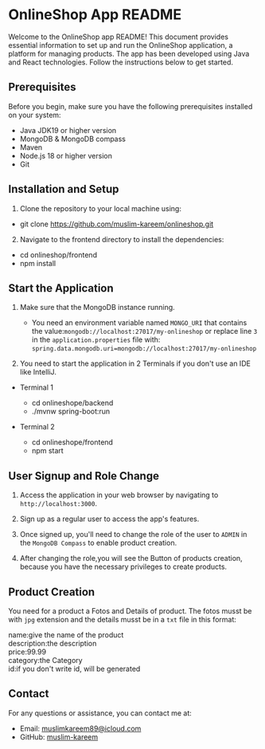 # OnlineShop App README

Welcome to the OnlineShop app README! This document provides essential information to set up and run the OnlineShop application, a platform for managing products. The app has been developed using Java and React technologies. Follow the instructions below to get started.

## Prerequisites

Before you begin, make sure you have the following prerequisites installed on your system:

- Java JDK19 or higher version 
- MongoDB & MongoDB compass
- Maven
- Node.js 18 or higher version
- Git

## Installation and Setup

1. Clone the repository to your local machine using:
- git clone https://github.com/muslim-kareem/onlineshop.git

2. Navigate to the frontend directory to install the dependencies:
- cd onlineshop/frontend
- npm install


## Start the Application

1. Make sure that the MongoDB instance running.
   - You need an environment variable named `MONGO_URI` that contains the value:`mongodb://localhost:27017/my-onlineshop`
  or replace line `3` in the `application.properties` file with:
  `spring.data.mongodb.uri=mongodb://localhost:27017/my-onlineshop`

2. You need to start the application in 2 Terminals if you don't use an IDE like IntelliJ.
- Terminal 1 
  - cd onlineshope/backend
  - ./mvnw spring-boot:run

- Terminal 2
  - cd onlineshope/frontend 
  - npm start


## User Signup and Role Change

1. Access the application in your web browser by navigating to `http://localhost:3000`.

2. Sign up as a regular user to access the app's features.

3. Once signed up, you'll need to change the role of the user to `ADMIN` in the `MongoDB Compass` to enable product creation.

4. After changing the role,you will see the Button of products creation, because you have the necessary privileges to create products.

## Product Creation
You need for a product a Fotos and Details of product.
The fotos musst be with `jpg` extension and the details musst be in a `txt` file in this format:

name:give the name of the product  
description:the description  
price:99.99  
category:the Category  
id:if you don't write id, will be generated





## Contact

For any questions or assistance, you can contact me at:

- Email: [muslimkareem89@icloud.com](mailto:your_email@example.com)
- GitHub: [muslim-kareem](https://github.com/muslim-kareem)






